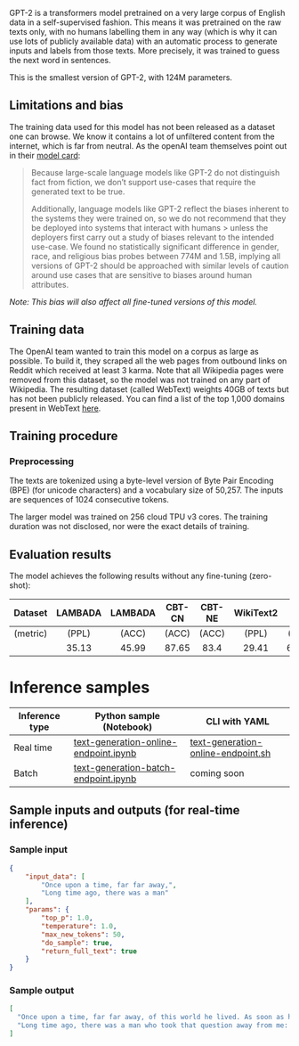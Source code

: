GPT-2 is a transformers model pretrained on a very large corpus of English data in a self-supervised fashion. This means it was pretrained on the raw texts only, with no humans labelling them in any way (which is why it can use lots of publicly available data) with an automatic process to generate inputs and labels from those texts. More precisely, it was trained to guess the next word in sentences.

This is the smallest version of GPT-2, with 124M parameters.

## Limitations and bias

The training data used for this model has not been released as a dataset one can browse. We know it contains a lot of
unfiltered content from the internet, which is far from neutral. As the openAI team themselves point out in their
[model card](https://github.com/openai/gpt-2/blob/master/model_card.md#out-of-scope-use-cases):

> Because large-scale language models like GPT-2 do not distinguish fact from fiction, we don’t support use-cases
> that require the generated text to be true.
>
> Additionally, language models like GPT-2 reflect the biases inherent to the systems they were trained on, so we do
> not recommend that they be deployed into systems that interact with humans > unless the deployers first carry out a
> study of biases relevant to the intended use-case. We found no statistically significant difference in gender, race,
> and religious bias probes between 774M and 1.5B, implying all versions of GPT-2 should be approached with similar
> levels of caution around use cases that are sensitive to biases around human attributes.

*Note: This bias will also affect all fine-tuned versions of this model.*

## Training data

The OpenAI team wanted to train this model on a corpus as large as possible. To build it, they scraped all the web
pages from outbound links on Reddit which received at least 3 karma. Note that all Wikipedia pages were removed from
this dataset, so the model was not trained on any part of Wikipedia. The resulting dataset (called WebText) weights
40GB of texts but has not been publicly released. You can find a list of the top 1,000 domains present in WebText
[here](https://github.com/openai/gpt-2/blob/master/domains.txt).

## Training procedure

### Preprocessing

The texts are tokenized using a byte-level version of Byte Pair Encoding (BPE) (for unicode characters) and a
vocabulary size of 50,257. The inputs are sequences of 1024 consecutive tokens.

The larger model was trained on 256 cloud TPU v3 cores. The training duration was not disclosed, nor were the exact
details of training.

## Evaluation results

The model achieves the following results without any fine-tuning (zero-shot):

| Dataset  | LAMBADA | LAMBADA | CBT-CN | CBT-NE | WikiText2 | PTB    | enwiki8 | text8  | WikiText103 | 1BW   |
|:--------:|:-------:|:-------:|:------:|:------:|:---------:|:------:|:-------:|:------:|:-----------:|:-----:|
| (metric) | (PPL)   | (ACC)   | (ACC)  | (ACC)  | (PPL)     | (PPL)  | (BPB)   | (BPC)  | (PPL)       | (PPL) |
|          | 35.13   | 45.99   | 87.65  | 83.4   | 29.41     | 65.85  | 1.16    | 1,17   | 37.50       | 75.20 |


# Inference samples

Inference type|Python sample (Notebook)|CLI with YAML
|--|--|--|
Real time|<a href="https://aka.ms/azureml-infer-online-sdk-text-generation" target="_blank">text-generation-online-endpoint.ipynb</a>|<a href="https://aka.ms/azureml-infer-online-cli-text-generation" target="_blank">text-generation-online-endpoint.sh</a>
Batch |<a href="https://aka.ms/azureml-infer-batch-sdk-text-generation" target="_blank">text-generation-batch-endpoint.ipynb</a>| coming soon

## Sample inputs and outputs (for real-time inference)

### Sample input
```json
{
    "input_data": [
        "Once upon a time, far far away,",
        "Long time ago, there was a man"
    ],
    "params": {
        "top_p": 1.0,
        "temperature": 1.0,
        "max_new_tokens": 50,
        "do_sample": true,
        "return_full_text": true
    }
}
```

### Sample output
```json
[
  "Once upon a time, far far away, of this world he lived. As soon as his son's dying in a car explosion, he came to an awareness that this world was far from the real thing. He was aware of the life that he had left behind him.\n\nThis awareness",
  "Long time ago, there was a man who took that question away from me: not the first case where someone called me. He had called me, but he was so upset and depressed about it from the bottom of his heart, he was crying, and he thought my name was Kimber"
]
```
